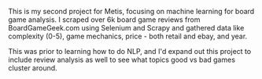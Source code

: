This is my second project for Metis, focusing on machine learning for board game analysis. I scraped over 6k board game reviews from BoardGameGeek.com using Selenium and Scrapy and gathered data like complexity (0-5), game mechanics, price - both retail and ebay, and year. 

This was prior to learning how to do NLP, and I'd expand out this project to include review analysis as well to see what topics good vs bad games cluster around. 
